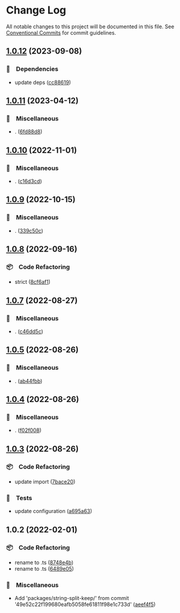 # Change Log

All notable changes to this project will be documented in this file.
See [Conventional Commits](https://conventionalcommits.org) for commit guidelines.

## [1.0.12](https://github.com/bluelovers/ws-string/compare/string-split-keep2@1.0.11...string-split-keep2@1.0.12) (2023-09-08)



### 📌　Dependencies

* update deps ([cc88619](https://github.com/bluelovers/ws-string/commit/cc88619f1d76faea87579a5ad72d876e5c310d4a))



## [1.0.11](https://github.com/bluelovers/ws-string/compare/string-split-keep2@1.0.10...string-split-keep2@1.0.11) (2023-04-12)



### 🔖　Miscellaneous

* . ([6fd88d8](https://github.com/bluelovers/ws-string/commit/6fd88d8c88e90b4ff08660729d5ef6d1562a8767))



## [1.0.10](https://github.com/bluelovers/ws-string/compare/string-split-keep2@1.0.9...string-split-keep2@1.0.10) (2022-11-01)



### 🔖　Miscellaneous

* . ([c16d3cd](https://github.com/bluelovers/ws-string/commit/c16d3cd54f8a49287f41805546dca27f709f009d))



## [1.0.9](https://github.com/bluelovers/ws-string/compare/string-split-keep2@1.0.8...string-split-keep2@1.0.9) (2022-10-15)



### 🔖　Miscellaneous

* . ([339c50c](https://github.com/bluelovers/ws-string/commit/339c50c70b046a1565bc9b359daba143a8a220e9))



## [1.0.8](https://github.com/bluelovers/ws-string/compare/string-split-keep2@1.0.7...string-split-keep2@1.0.8) (2022-09-16)



### 📦　Code Refactoring

* strict ([8cf6af1](https://github.com/bluelovers/ws-string/commit/8cf6af121592332cc6372a8ece0d165450eb0830))



## [1.0.7](https://github.com/bluelovers/ws-string/compare/string-split-keep2@1.0.5...string-split-keep2@1.0.7) (2022-08-27)



### 🔖　Miscellaneous

* . ([c46dd5c](https://github.com/bluelovers/ws-string/commit/c46dd5c282d6b6297c374f5e6983bc05a2a3914b))



## [1.0.5](https://github.com/bluelovers/ws-string/compare/string-split-keep2@1.0.4...string-split-keep2@1.0.5) (2022-08-26)



### 🔖　Miscellaneous

* . ([ab44fbb](https://github.com/bluelovers/ws-string/commit/ab44fbb3afc8931caea68a1528c74a4e873b0731))



## [1.0.4](https://github.com/bluelovers/ws-string/compare/string-split-keep2@1.0.3...string-split-keep2@1.0.4) (2022-08-26)



### 🔖　Miscellaneous

* . ([f02f008](https://github.com/bluelovers/ws-string/commit/f02f0084480b8c21f85f55f1c0d5f0e0e86306dc))



## [1.0.3](https://github.com/bluelovers/ws-string/compare/string-split-keep2@1.0.2...string-split-keep2@1.0.3) (2022-08-26)



### 📦　Code Refactoring

* update import ([7bace20](https://github.com/bluelovers/ws-string/commit/7bace20f1efebf35b133e58e6dd107bb2ceeb562))


### 🚨　Tests

* update configuration ([a695a63](https://github.com/bluelovers/ws-string/commit/a695a63cafc1a89b5f86cdbeb4cf1295933c9039))



## 1.0.2 (2022-02-01)


### 📦　Code Refactoring

* rename to .ts ([8748e4b](https://github.com/bluelovers/ws-string/commit/8748e4b8b5bdfe69cca80a40051ef0b2caaac7f7))
* rename to .ts ([6489e05](https://github.com/bluelovers/ws-string/commit/6489e0505ac0fab6f84bdc59f9717b72b9003fa2))


### 🔖　Miscellaneous

* Add 'packages/string-split-keep/' from commit '49e52c22f199680eafb5058fe61811f98e1c733d' ([aeef4f5](https://github.com/bluelovers/ws-string/commit/aeef4f5eacc20f2a04e7d04c744309dcc81848af))
